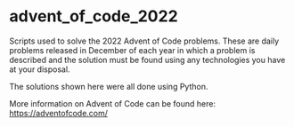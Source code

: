 # advent_of_code_2022
Scripts used to solve the 2022 Advent of Code problems. These are daily problems released in December of each year in which a problem is described and the solution must be found using any technologies you have at your disposal.

The solutions shown here were all done using Python.

More information on Advent of Code can be found here: https://adventofcode.com/
